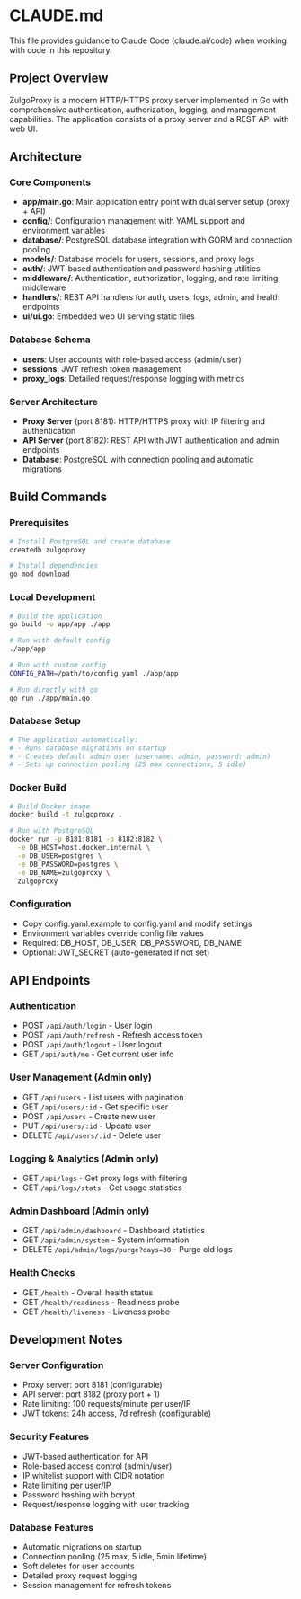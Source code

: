 # CLAUDE.md

This file provides guidance to Claude Code (claude.ai/code) when working with code in this repository.

## Project Overview

ZulgoProxy is a modern HTTP/HTTPS proxy server implemented in Go with comprehensive authentication, authorization, logging, and management capabilities. The application consists of a proxy server and a REST API with web UI.

## Architecture

### Core Components
- **app/main.go**: Main application entry point with dual server setup (proxy + API)
- **config/**: Configuration management with YAML support and environment variables
- **database/**: PostgreSQL database integration with GORM and connection pooling
- **models/**: Database models for users, sessions, and proxy logs
- **auth/**: JWT-based authentication and password hashing utilities
- **middleware/**: Authentication, authorization, logging, and rate limiting middleware
- **handlers/**: REST API handlers for auth, users, logs, admin, and health endpoints
- **ui/ui.go**: Embedded web UI serving static files

### Database Schema
- **users**: User accounts with role-based access (admin/user)
- **sessions**: JWT refresh token management
- **proxy_logs**: Detailed request/response logging with metrics

### Server Architecture
- **Proxy Server** (port 8181): HTTP/HTTPS proxy with IP filtering and authentication
- **API Server** (port 8182): REST API with JWT authentication and admin endpoints
- **Database**: PostgreSQL with connection pooling and automatic migrations

## Build Commands

### Prerequisites
```bash
# Install PostgreSQL and create database
createdb zulgoproxy

# Install dependencies
go mod download
```

### Local Development
```bash
# Build the application
go build -o app/app ./app

# Run with default config
./app/app

# Run with custom config
CONFIG_PATH=/path/to/config.yaml ./app/app

# Run directly with go
go run ./app/main.go
```

### Database Setup
```bash
# The application automatically:
# - Runs database migrations on startup
# - Creates default admin user (username: admin, password: admin)
# - Sets up connection pooling (25 max connections, 5 idle)
```

### Docker Build
```bash
# Build Docker image
docker build -t zulgoproxy .

# Run with PostgreSQL
docker run -p 8181:8181 -p 8182:8182 \
  -e DB_HOST=host.docker.internal \
  -e DB_USER=postgres \
  -e DB_PASSWORD=postgres \
  -e DB_NAME=zulgoproxy \
  zulgoproxy
```

### Configuration
- Copy config.yaml.example to config.yaml and modify settings
- Environment variables override config file values
- Required: DB_HOST, DB_USER, DB_PASSWORD, DB_NAME
- Optional: JWT_SECRET (auto-generated if not set)

## API Endpoints

### Authentication
- POST `/api/auth/login` - User login
- POST `/api/auth/refresh` - Refresh access token
- POST `/api/auth/logout` - User logout
- GET `/api/auth/me` - Get current user info

### User Management (Admin only)
- GET `/api/users` - List users with pagination
- GET `/api/users/:id` - Get specific user
- POST `/api/users` - Create new user
- PUT `/api/users/:id` - Update user
- DELETE `/api/users/:id` - Delete user

### Logging & Analytics (Admin only)
- GET `/api/logs` - Get proxy logs with filtering
- GET `/api/logs/stats` - Get usage statistics

### Admin Dashboard (Admin only)
- GET `/api/admin/dashboard` - Dashboard statistics
- GET `/api/admin/system` - System information
- DELETE `/api/admin/logs/purge?days=30` - Purge old logs

### Health Checks
- GET `/health` - Overall health status
- GET `/health/readiness` - Readiness probe
- GET `/health/liveness` - Liveness probe

## Development Notes

### Server Configuration
- Proxy server: port 8181 (configurable)
- API server: port 8182 (proxy port + 1)
- Rate limiting: 100 requests/minute per user/IP
- JWT tokens: 24h access, 7d refresh (configurable)

### Security Features
- JWT-based authentication for API
- Role-based access control (admin/user)
- IP whitelist support with CIDR notation
- Rate limiting per user/IP
- Password hashing with bcrypt
- Request/response logging with user tracking

### Database Features
- Automatic migrations on startup
- Connection pooling (25 max, 5 idle, 5min lifetime)
- Soft deletes for user accounts
- Detailed proxy request logging
- Session management for refresh tokens